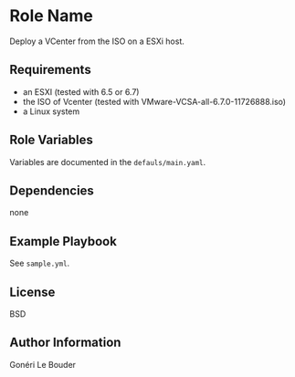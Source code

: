 Role Name
=========

Deploy a VCenter from the ISO on a ESXi host.

Requirements
------------

- an ESXI (tested with 6.5 or 6.7)
- the ISO of Vcenter (tested with VMware-VCSA-all-6.7.0-11726888.iso) 
- a Linux system

Role Variables
--------------

Variables are documented in the `defauls/main.yaml`.

Dependencies
------------

none

Example Playbook
----------------

See `sample.yml`.

License
-------

BSD

Author Information
------------------

Gonéri Le Bouder
